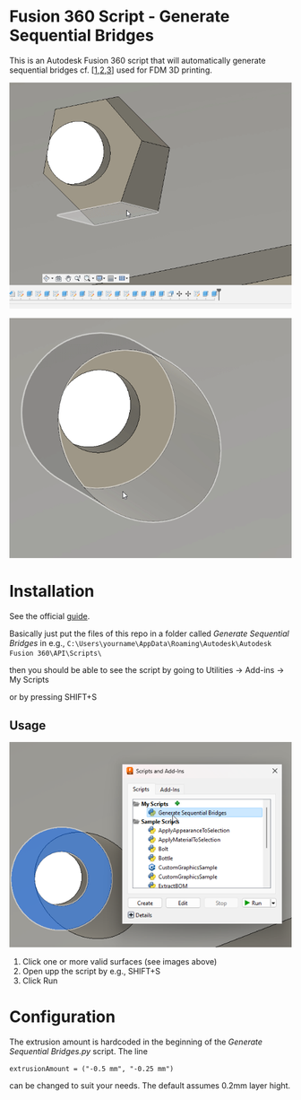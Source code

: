 # Fusion 360 Script - Generate Sequential Bridges

This is an Autodesk Fusion 360 script that will automatically generate sequential bridges cf. [[1](https://www.youtube.com/watch?v=KBuWcT8XkhA),[2](https://wuxn3d.com/blogs/informative/your-go-to-guide-for-designing-3d-models-for-fdm-printing),[3](https://hydraraptor.blogspot.com/2014/03/buried-nuts-and-hanging-holes.html?m=1)] used for FDM 3D printing.

![](graphics/HowTo.gif)

![](graphics/HowToHole.gif)

# Installation

See the official [guide](https://www.autodesk.com/support/technical/article/caas/sfdcarticles/sfdcarticles/How-to-install-an-ADD-IN-and-Script-in-Fusion-360.html).

Basically just put the files of this repo in a folder called *Generate Sequential Bridges* in e.g., `C:\Users\yourname\AppData\Roaming\Autodesk\Autodesk Fusion 360\API\Scripts\`

then you should be able to see the script by going to Utilities -> Add-ins -> My Scripts 

or by pressing SHIFT+S

## Usage

![](graphics/GUI.png)

1. Click one or more valid surfaces (see images above)
2. Open upp the script by e.g., SHIFT+S
3. Click Run



# Configuration

The extrusion amount is hardcoded in the beginning of the *Generate Sequential Bridges.py* script. The line 
````
extrusionAmount = ("-0.5 mm", "-0.25 mm")
````
can be changed to suit your needs. The default assumes 0.2mm layer hight.